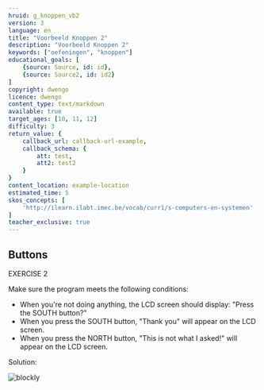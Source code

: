 ```yaml
---
hruid: g_knoppen_vb2
version: 3
language: en
title: "Voorbeeld Knoppen 2"
description: "Voorbeeld Knoppen 2"
keywords: ["oefeningen", "knoppen"]
educational_goals: [
    {source: Source, id: id}, 
    {source: Source2, id: id2}
]
copyright: dwengo
licence: dwengo
content_type: text/markdown
available: true
target_ages: [10, 11, 12]
difficulty: 3
return_value: {
    callback_url: callback-url-example,
    callback_schema: {
        att: test,
        att2: test2
    }
}
content_location: example-location
estimated_time: 5
skos_concepts: [
    'http://ilearn.ilabt.imec.be/vocab/curr1/s-computers-en-systemen'
]
teacher_exclusive: true
---
```

## Buttons

EXERCISE 2

Make sure the program meets the following conditions:

- When you're not doing anything, the LCD screen should display: "Press the SOUTH button?"
- When you press the SOUTH button, "Thank you" will appear on the LCD screen.
- When you press the NORTH button, "This is not what I asked!" will appear on the LCD screen.

Solution:

![blockly](@learning-object/knoppen_m2/nl/3)